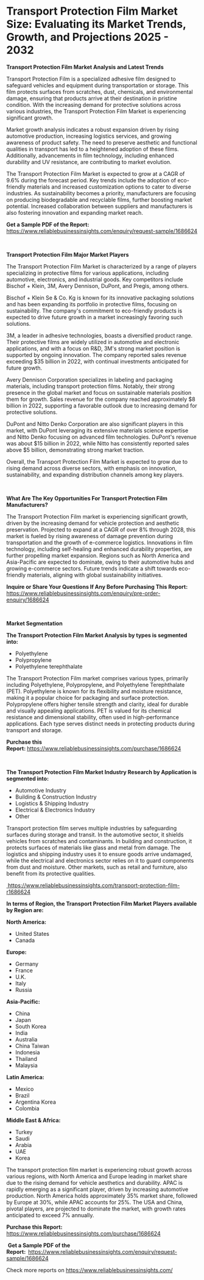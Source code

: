 <p><h1>Transport Protection Film Market Size: Evaluating its Market Trends, Growth, and Projections 2025 - 2032</h1></p><p><strong>Transport Protection Film Market Analysis and Latest Trends</strong></p>
<p><p>Transport Protection Film is a specialized adhesive film designed to safeguard vehicles and equipment during transportation or storage. This film protects surfaces from scratches, dust, chemicals, and environmental damage, ensuring that products arrive at their destination in pristine condition. With the increasing demand for protective solutions across various industries, the Transport Protection Film Market is experiencing significant growth.</p><p>Market growth analysis indicates a robust expansion driven by rising automotive production, increasing logistics services, and growing awareness of product safety. The need to preserve aesthetic and functional qualities in transport has led to a heightened adoption of these films. Additionally, advancements in film technology, including enhanced durability and UV resistance, are contributing to market evolution.</p><p>The Transport Protection Film Market is expected to grow at a CAGR of 9.6% during the forecast period. Key trends include the adoption of eco-friendly materials and increased customization options to cater to diverse industries. As sustainability becomes a priority, manufacturers are focusing on producing biodegradable and recyclable films, further boosting market potential. Increased collaboration between suppliers and manufacturers is also fostering innovation and expanding market reach.</p></p>
<p><strong>Get a Sample PDF of the Report:&nbsp;</strong> <a href="https://www.reliablebusinessinsights.com/enquiry/request-sample/1686624?utm_campaign=2238&utm_medium=2&utm_source=Github&utm_content=ia&utm_term=26032025&utm_id=transport-protection-film">https://www.reliablebusinessinsights.com/enquiry/request-sample/1686624</a></p>
<p>&nbsp;</p>
<p><strong>Transport Protection Film Major Market Players</strong></p>
<p><p>The Transport Protection Film Market is characterized by a range of players specializing in protective films for various applications, including automotive, electronics, and industrial goods. Key competitors include Bischof + Klein, 3M, Avery Dennison, DuPont, and Pregis, among others.</p><p>Bischof + Klein Se & Co. Kg is known for its innovative packaging solutions and has been expanding its portfolio in protective films, focusing on sustainability. The company's commitment to eco-friendly products is expected to drive future growth in a market increasingly favoring such solutions.</p><p>3M, a leader in adhesive technologies, boasts a diversified product range. Their protective films are widely utilized in automotive and electronic applications, and with a focus on R&D, 3M's strong market position is supported by ongoing innovation. The company reported sales revenue exceeding $35 billion in 2022, with continual investments anticipated for future growth.</p><p>Avery Dennison Corporation specializes in labeling and packaging materials, including transport protection films. Notably, their strong presence in the global market and focus on sustainable materials position them for growth. Sales revenue for the company reached approximately $8 billion in 2022, supporting a favorable outlook due to increasing demand for protective solutions.</p><p>DuPont and Nitto Denko Corporation are also significant players in this market, with DuPont leveraging its extensive materials science expertise and Nitto Denko focusing on advanced film technologies. DuPont's revenue was about $15 billion in 2022, while Nitto has consistently reported sales above $5 billion, demonstrating strong market traction.</p><p>Overall, the Transport Protection Film Market is expected to grow due to rising demand across diverse sectors, with emphasis on innovation, sustainability, and expanding distribution channels among key players.</p></p>
<p>&nbsp;</p>
<p><strong>What Are The Key Opportunities For Transport Protection Film Manufacturers?</strong></p>
<p><p>The Transport Protection Film market is experiencing significant growth, driven by the increasing demand for vehicle protection and aesthetic preservation. Projected to expand at a CAGR of over 8% through 2028, this market is fueled by rising awareness of damage prevention during transportation and the growth of e-commerce logistics. Innovations in film technology, including self-healing and enhanced durability properties, are further propelling market expansion. Regions such as North America and Asia-Pacific are expected to dominate, owing to their automotive hubs and growing e-commerce sectors. Future trends indicate a shift towards eco-friendly materials, aligning with global sustainability initiatives.</p></p>
<p><strong>Inquire or Share Your Questions If Any Before Purchasing This Report:</strong> <a href="https://www.reliablebusinessinsights.com/enquiry/pre-order-enquiry/1686624?utm_campaign=2238&utm_medium=2&utm_source=Github&utm_content=ia&utm_term=26032025&utm_id=transport-protection-film">https://www.reliablebusinessinsights.com/enquiry/pre-order-enquiry/1686624</a></p>
<p>&nbsp;</p>
<p><strong>Market Segmentation</strong></p>
<p><strong>The Transport Protection Film Market Analysis by types is segmented into:</strong></p>
<p><ul><li>Polyethylene</li><li>Polypropylene</li><li>Polyethylene terephthalate</li></ul></p>
<p><p>The Transport Protection Film market comprises various types, primarily including Polyethylene, Polypropylene, and Polyethylene Terephthalate (PET). Polyethylene is known for its flexibility and moisture resistance, making it a popular choice for packaging and surface protection. Polypropylene offers higher tensile strength and clarity, ideal for durable and visually appealing applications. PET is valued for its chemical resistance and dimensional stability, often used in high-performance applications. Each type serves distinct needs in protecting products during transport and storage.</p></p>
<p><strong>Purchase this Report:&nbsp;</strong><a href="https://www.reliablebusinessinsights.com/purchase/1686624?utm_campaign=2238&utm_medium=2&utm_source=Github&utm_content=ia&utm_term=26032025&utm_id=transport-protection-film">https://www.reliablebusinessinsights.com/purchase/1686624</a></p>
<p>&nbsp;</p>
<p><strong>The Transport Protection Film Market Industry Research by Application is segmented into:</strong></p>
<p><ul><li>Automotive Industry</li><li>Building & Construction Industry</li><li>Logistics & Shipping Industry</li><li>Electrical & Electronics Industry</li><li>Other</li></ul></p>
<p><p>Transport protection film serves multiple industries by safeguarding surfaces during storage and transit. In the automotive sector, it shields vehicles from scratches and contaminants. In building and construction, it protects surfaces of materials like glass and metal from damage. The logistics and shipping industry uses it to ensure goods arrive undamaged, while the electrical and electronics sector relies on it to guard components from dust and moisture. Other markets, such as retail and furniture, also benefit from its protective qualities.</p></p>
<p><a href="https://www.reliablebusinessinsights.com/transport-protection-film-r1686624?utm_campaign=2238&utm_medium=2&utm_source=Github&utm_content=ia&utm_term=26032025&utm_id=transport-protection-film">&nbsp;https://www.reliablebusinessinsights.com/transport-protection-film-r1686624</a></p>
<p><strong>In terms of Region, the Transport Protection Film Market Players available by Region are:</strong></p>
<p>
    <p> <strong> North America: </strong>
        <ul>
            <li>United States</li>
            <li>Canada</li>
        </ul>
        </p> 
    <p> <strong> Europe: </strong>
        <ul>
            <li>Germany</li>
            <li>France</li>
            <li>U.K.</li>
            <li>Italy</li>
            <li>Russia</li>
        </ul>
        </p> 
    <p> <strong> Asia-Pacific: </strong>
        <ul>
            <li>China</li>
            <li>Japan</li>
            <li>South Korea</li>
            <li>India</li>
            <li>Australia</li>
            <li>China Taiwan</li>
            <li>Indonesia</li>
            <li>Thailand</li>
            <li>Malaysia</li>
        </ul>
        </p> 
    <p> <strong> Latin America: </strong>
        <ul>
            <li>Mexico</li>
            <li>Brazil</li>
            <li>Argentina Korea</li>
            <li>Colombia</li>
        </ul>
        </p> 
    <p> <strong> Middle East & Africa: </strong>
        <ul>
            <li>Turkey</li>
            <li>Saudi</li>
            <li>Arabia</li>
            <li>UAE</li>
            <li>Korea</li>
        </ul>
    </p>
    </p>
<p><p>The transport protection film market is experiencing robust growth across various regions, with North America and Europe leading in market share due to the rising demand for vehicle aesthetics and durability. APAC is rapidly emerging as a significant player, driven by increasing automotive production. North America holds approximately 35% market share, followed by Europe at 30%, while APAC accounts for 25%. The USA and China, pivotal players, are projected to dominate the market, with growth rates anticipated to exceed 7% annually.</p></p>
<p><strong>Purchase this Report: </strong><a href="https://www.reliablebusinessinsights.com/purchase/1686624?utm_campaign=2238&utm_medium=2&utm_source=Github&utm_content=ia&utm_term=26032025&utm_id=transport-protection-film">https://www.reliablebusinessinsights.com/purchase/1686624</a></p>
<p>&nbsp;<strong>Get a Sample PDF of the Report:&nbsp;&nbsp;</strong><a href="https://www.reliablebusinessinsights.com/enquiry/request-sample/1686624?utm_campaign=2238&utm_medium=2&utm_source=Github&utm_content=ia&utm_term=26032025&utm_id=transport-protection-film">https://www.reliablebusinessinsights.com/enquiry/request-sample/1686624</a></p>
<p><strong></strong></p>
<p>Check more reports on <a href="https://www.reliablebusinessinsights.com/?utm_campaign=2238&utm_medium=2&utm_source=Github&utm_content=ia&utm_term=26032025&utm_id=transport-protection-film">https://www.reliablebusinessinsights.com/</a></p>